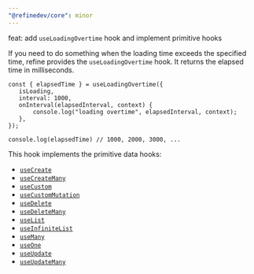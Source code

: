 ```yaml
---
"@refinedev/core": minor
---
```


feat: add `useLoadingOvertime` hook and implement primitive  hooks

If you need to do something when the loading time exceeds the specified time, refine provides the `useLoadingOvertime` hook. It returns the elapsed time in milliseconds.


```tsx
const { elapsedTime } = useLoadingOvertime({
   isLoading,
   interval: 1000,
   onInterval(elapsedInterval, context) {
       console.log("loading overtime", elapsedInterval, context);
   },
});

console.log(elapsedTime) // 1000, 2000, 3000, ...
```

This hook implements the primitive data hooks: 

- [`useCreate`](https://refine.dev/docs/api-reference/core/hooks/data/useCreate/#overtimeoptions)
- [`useCreateMany`](https://refine.dev/docs/api-reference/core/hooks/data/useCreateMany/#overtimeoptions)
- [`useCustom`](https://refine.dev/docs/api-reference/core/hooks/data/useCustom/#overtimeoptions)
- [`useCustomMutation`](https://refine.dev/docs/api-reference/core/hooks/data/useCustomMutation/#overtimeoptions)
- [`useDelete`](https://refine.dev/docs/api-reference/core/hooks/data/useDelete/#overtimeoptions)
- [`useDeleteMany`](https://refine.dev/docs/api-reference/core/hooks/data/useDeleteMany/#overtimeoptions)
- [`useList`](https://refine.dev/docs/api-reference/core/hooks/data/useList/#overtimeoptions)
- [`useInfiniteList`](https://refine.dev/docs/api-reference/core/hooks/data/useInfiniteList/#overtimeoptions)
- [`useMany`](https://refine.dev/docs/api-reference/core/hooks/data/useMany/#overtimeoptions)
- [`useOne`](https://refine.dev/docs/api-reference/core/hooks/data/useOne/#overtimeoptions)
- [`useUpdate`](https://refine.dev/docs/api-reference/core/hooks/data/useUpdate/#overtimeoptions)
- [`useUpdateMany`](https://refine.dev/docs/api-reference/core/hooks/data/useUpdateMany/#overtimeoptions)
